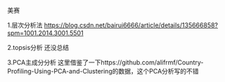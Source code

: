 美赛

1.层次分析法
https://blog.csdn.net/bairui6666/article/details/135666858?spm=1001.2014.3001.5501

2.topsis分析
还没总结

3.PCA主成分分析
这里借鉴了一下https://github.com/alifrmf/Country-Profiling-Using-PCA-and-Clustering的数据，这个PCA分析写的不错

